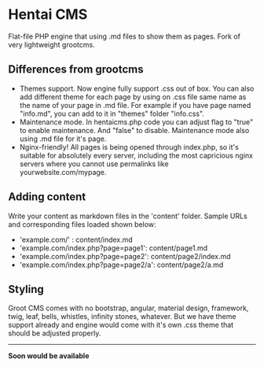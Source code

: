 # Hentai CMS
Flat-file PHP engine that using .md files to show them as pages. Fork of very lightweight grootcms.

## Differences from grootcms
- Themes support. Now engine fully support .css out of box. You can also add different theme for each page by using on .css file same name as the name of your page in .md file. For example if you have page named "info.md", you can add to it in "themes" folder "info.css".
- Maintenance mode. In hentaicms.php code you can adjust flag to "true" to enable maintenance. And "false" to disable. Maintenance mode also using .md file for it's page.
- Nginx-friendly! All pages is being opened through index.php, so it's suitable for absolutely every server, including the most capricious nginx servers where you cannot use permalinks like yourwebsite.com/mypage.

## Adding content
Write your content as markdown files in the 'content' folder.
Sample URLs and corresponding files loaded shown below:
* 'example.com/' : content/index.md
* 'example.com/index.php?page=page1': content/page1.md
* 'example.com/index.php?page=page2': content/page2/index.md
* 'example.com/index.php?page=page2/a': content/page2/a.md

## Styling
Groot CMS comes with no bootstrap, angular, material design, framework, twig, leaf, bells, whistles, infinity stones, whatever. But we have theme support already and engine would come with it's own .css theme that should be adjusted properly.

---

**Soon would be available**
